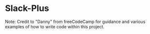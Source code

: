 # Slack-Plus



Note: Credit to "Danny" from freeCodeCamp for guidance and various examples of how to write code within this project.
